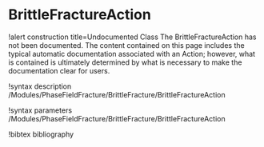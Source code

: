 # BrittleFractureAction

!alert construction title=Undocumented Class
The BrittleFractureAction has not been documented. The content contained on this page includes the
typical automatic documentation associated with an Action; however, what is contained is ultimately
determined by what is necessary to make the documentation clear for users.

!syntax description /Modules/PhaseFieldFracture/BrittleFracture/BrittleFractureAction

!syntax parameters /Modules/PhaseFieldFracture/BrittleFracture/BrittleFractureAction

!bibtex bibliography

